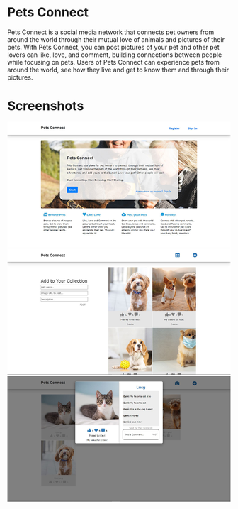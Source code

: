 # Pets Connect
Pets Connect is a social media network that connects pet owners from around the world through their mutual love of animals and pictures of their pets. With Pets Connect, you can post pictures of your pet and other pet lovers can like, love, and comment, building connections between people while focusing on pets. Users of Pets Connect can experience pets from around the world, see how they live and get to know them and through their pictures.



# Screenshots
![alt](/readme_images/pets_connect01.jpg)
![alt](/readme_images/collection.modal.jpg)
![alt](/readme_images/dashboard.modal.jpg)